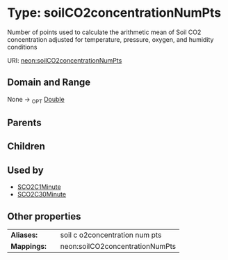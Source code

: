 
# Type: soilCO2concentrationNumPts


Number of points used to calculate the arithmetic mean of Soil CO2 concentration adjusted for temperature, pressure, oxygen, and humidity conditions

URI: [neon:soilCO2concentrationNumPts](https://data.neonscience.org/soilCO2concentrationNumPts)


## Domain and Range

None ->  <sub>OPT</sub> [Double](types/Double.md)

## Parents


## Children


## Used by

 * [SCO2C1Minute](SCO2C1Minute.md)
 * [SCO2C30Minute](SCO2C30Minute.md)

## Other properties

|  |  |  |
| --- | --- | --- |
| **Aliases:** | | soil c o2concentration num pts |
| **Mappings:** | | neon:soilCO2concentrationNumPts |

